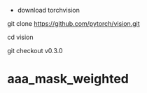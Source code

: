
- download torchvision

git clone https://github.com/pytorch/vision.git

cd vision

git checkout v0.3.0

# aaa_mask_weighted
